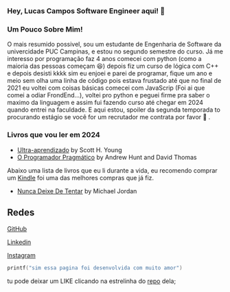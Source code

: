 ### Hey, Lucas Campos Software Engineer aqui! 👋

### Um Pouco Sobre Mim!

O mais resumido possivel, sou um estudante de Engenharia de Software da univercidade PUC Campinas, e estou no segundo semestre do curso. 
Já me interesso por programação faz 4 anos comecei com python (como a maioria das pessoas começam 😆) depois fiz um curso de lógica com 
C++ e depois desisti kkkk sim eu enjoei e parei de programar, fique um ano e meio sem olha uma linha de código pois estava frustado até 
que no final de 2021 eu voltei com coisas básicas comecei com JavaScrip (Foi ai que comei a odiar FrondEnd...), voltei pro python e peguei 
firme pra saber o maximo da linguagem e assim fui fazendo curso até chegar em 2024 quando entrei na faculdade. E aqui estou, spoiler da segunda temporada 
to procurando estágio se você for um recrutador me contrata por favor 🙏 . 

### Livros que vou ler em 2024

- [Ultra-aprendizado](https://www.amazon.com.br/Ultra-aprendizado-habilidades-valiosas-competi%C3%A7%C3%A3o-carreira/dp/6555110058/ref=sr_1_1?adgrpid=110121468434&dib=eyJ2IjoiMSJ9.iIi12ArWpQaI6TWbWyaSs1kqIWC_x2wxuyPGfVB8m9VHQux7OWmTXChpU_nsgFk9WelQEsdPo38pyGsqItx4UVQRtW3JMoZp-1uz-kTC4-VGHt4EbQdLGjmXv42hIE16x75s1kK0ZD7j0rchLeRnFvcGJIbhrnbNpFHskGSliry-Kx8X7c_ppjvlTN-Tfy_bz3QXz8iRMjeOFb1KNwoK6P-0ROPMxInPmhZGcvQqBl_Kx_x3K_gYmyEOW9nA9da_8nsMP74meLLE7M-QPjjFw9rkCt8T4_S-b1aYmUf0PZc.DGeBY4fnobeMZn15KY3wTXkyHYKwPd_pAIWvuHQpJEI&dib_tag=se&hvadid=591978837785&hvdev=c&hvlocphy=9074200&hvnetw=g&hvqmt=e&hvrand=5498639845914269039&hvtargid=kwd-1184109887750&hydadcr=5627_13211317&keywords=ultra-aprendizado&qid=1720123439&sr=8-1) by Scott H. Young
- [O Programador Pragmático](https://www.amazon.com.br/Programador-Pragm%C3%A1tico-Aprendiz-Mestre-ebook/dp/B019HM0H90) by Andrew Hunt and David Thomas

Abaixo uma lista de livros que eu li durante a vida, eu recomendo comprar um [Kindle]() foi uma das melhores compras que já fiz.
  
- [Nunca Deixe  De Tentar](https://www.amazon.com.br/Nunca-deixe-tentar-Michael-Jordan/dp/8575424610/ref=sr_1_1?adgrpid=124700506937&dib=eyJ2IjoiMSJ9.qbHlu2Vyw4uE1uMBzmYqQtO2QLeK3eTpDjJX5pW2mOINSZwLmU9qyTMkihA3UOP2yaoywH5EBWvs3HKg85-YFekinIX3TNP6jYf0WtG4c1bx0VKxZV4MpBuEEYhl1WfXU4M_BBION1EOzUT_9hR_sZ1Lam6Bk_kuUPXh4rEYlxzkemvaFYEJKk-m48_PGo1oOwduFf90rRRsxD5coqZoo9n1AiK6nsMp3P9_-0nPW9ZrXFvlmxcqP-dt3z2DGAVzLY-yS9WUWsOMqWFliZXaTUt2gaG1d-0Kz41JKgXWI8k.i_iw4dca16R_xFfAk178x4cOR34TMD8jzElq1qbgyCc&dib_tag=se&hvadid=593184214549&hvdev=c&hvlocphy=9074200&hvnetw=g&hvqmt=e&hvrand=6272737413733414171&hvtargid=kwd-410856285342&hydadcr=17127_13443086&keywords=nunca+deixe+de+tentar&qid=1720121931&sr=8-1) by Michael Jordan

## Redes
[GitHub](https://github.com/llucascr)

[Linkedin](https://www.linkedin.com/in/lucas-de-campos-ranzani-974a14203/)

[Instagram](https://www.instagram.com/lucasscampos11/)

```kotlin
printf("sim essa pagina foi desenvolvida com muito amor")
```

tu pode deixar um LIKE clicando na estrelinha do [repo](https://github.com/llucascr/lucascampos.com) dela;
